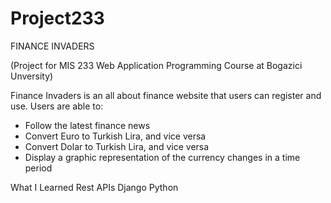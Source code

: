# Project233
FINANCE INVADERS 

(Project for MIS 233 Web Application Programming Course at Bogazici Unversity)

Finance Invaders is an all about finance website that users can register and use. Users are able to:

- Follow the latest finance news
- Convert Euro to Turkish Lira, and vice versa
- Convert Dolar to Turkish Lira, and vice versa
- Display a graphic representation of the currency changes in a time period

What I Learned
  Rest APIs
  Django
  Python
  
